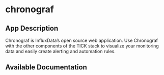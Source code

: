 # chronograf

## App Description

Chronograf is InfluxData’s open source web application. Use Chronograf with the other components of the TICK stack to visualize your monitoring data and easily create alerting and automation rules.

## Available Documentation

